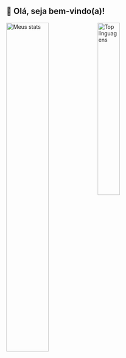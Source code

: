 ## 👋 Olá, seja bem-vindo(a)!

<img alt="Meus stats" align="left" width="47%" src="https://github-readme-stats.vercel.app/api?username=GMendes18&show_icons=true&include_all_commits=true&theme=tokyonight" />

<img alt="Top linguagens" align="left" width="34%" src="https://github-readme-stats.vercel.app/api/top-langs/?username=GMendes18&layout=compact&theme=tokyonight" />




